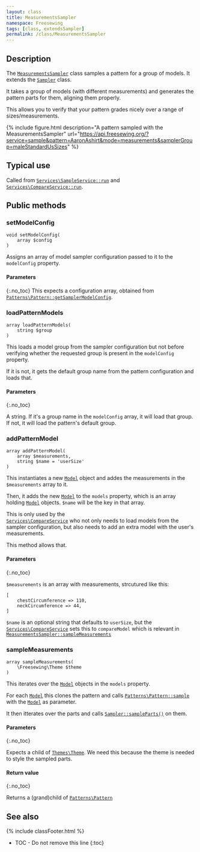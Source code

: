 ```yaml
---
layout: class
title: MeasurementsSampler
namespace: Freesewing
tags: [class, extendsSampler]
permalink: /class/MeasurementsSampler
---
```

## Description 

The [`MeasurementsSampler`](MeasurementsSampler) class samples a pattern 
for a group of models. It extends the [`Sampler`](Sampler) class.

It takes a group of models (with different measurements) and generates
the pattern parts for them, aligning them properly.

This allows you to verify that your pattern grades nicely over a range of
sizes/measurements. 

{% include figure.html 
    description="A pattern sampled with the MeasurementsSampler"
    url="https://api.freesewing.org/?service=sample&pattern=AaronAshirt&mode=measurements&samplerGroup=maleStandardUsSizes"
%}

## Typical use

Called from [`Services\SampleService::run`](Services/SampleService#run) 
and [`Services\CompareService::run`](Services/CompareService#run).

## Public methods

### setModelConfig

```php?start_inline=1
void setModelConfig( 
    array $config 
)
```

Assigns an array of model sampler configuration passed to it 
to the `modelConfig` property.

#### Parameters
{:.no_toc}
This expects a configuration array, obtained from
[`Patterns\Pattern::getSamplerModelConfig`](Patterns/Pattern#getsamplermodelconfig).

### loadPatternModels

```php?start_inline=1
array loadPatternModels(
    string $group
)
```

This loads a model group from the sampler configuration
but not before verifying whether the requested group is present in the `modelConfig` property.

If it is not, it gets the default group name from the pattern configuration and loads that.

#### Parameters
{:.no_toc}

A string. If it's a group name in the `modelConfig` array, it will load that group.
If not, it will load the pattern's default group.

### addPatternModel

```php?start_inline=1
array addPatternModel(
    array $measurements,
    string $name = 'userSize'
)
```

This instantiates a new [`Model`](Model) object and addes the measurements in
the `$measurements` array to it.

Then, it adds the new [`Model`](Model) to the `models` property, which is an array
holding [`Model`](Model) objects. `$name` will be the key in that array.

This is only used by the  
[`Services\CompareService`](Services/CompareService) who not only needs to
load models from the sampler configuration, but also needs to add an extra model
with the user's measurements.

This method allows that.

#### Parameters
{:.no_toc}

`$measurements` is an array with measurements, strcutured like this:
```php?start_inline=1
[
    chestCircumference => 110,
    neckCircumference => 44,
]
```

`$name` is an optional string that defaults to `userSize`, but the 
[`Services\CompareService`](Services/CompareService) sets this to `compareModel`
which is relevant in [`MeasurementsSampler::sampleMeasurements`](MeasurementsSampler#samplemeasurements)

### sampleMeasurements

```php?start_inline=1
array sampleMeasurements(
    \Freesewing\Theme $theme
)
```

This iterates over the [`Model`](Model) objects in the `models` property.

For each [`Model`](Model) this clones the pattern and calls 
[`Patterns\Pattern::sample`](Patterns/Pattern#sample) with the [`Model`](Model)
as parameter.

It then itterates over the parts and calls 
[`Sampler::sampleParts()`](Sampler#sampleparts) on them. 

#### Parameters
{:.no_toc}

Expects a child of [`Themes\Theme`](Themes/Theme). We need this because the theme
is needed to style the sampled parts.

#### Return value
{:.no_toc}

Returns a (grand)child of [`Patterns\Pattern`](Patterns/Pattern)

## See also
{% include classFooter.html %}
* TOC - Do not remove this line
{:toc}
